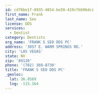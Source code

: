 ```yaml
---
id: cd76be1f-8935-4854-be58-419cfbb96dcc
first_name: Frank
last_name: Seo
license: DDS
services:
  - Dentist
category: Dentists
org_name: 'FRANK S SEO DDS PC'
address: '3057 E. WARM SPRINGS RD.'
city: 'LAS VEGAS'
state: NV
zip: '89120'
phone: '(702) 369-8730'
title: 'FRANK S SEO DDS PC'
_geoloc:
  lat: 36.0569
  lng: -115.164
---
```

